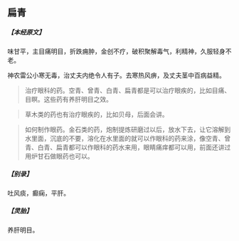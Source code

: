 ## 扁青

##### 【本经原文】
味甘平，主目痛明目，折跌痈肿，金创不疗，破积聚解毒气，利精神，久服轻身不老。

神农雷公小寒无毒，治丈夫内绝令人有子。去寒热风痹，及丈夫茎中百病益精。

> 治疗眼科的药。空青、曾青、白青、扁青都是可以治疗眼疾的，比如目痛、目瞑。这些药有养肝明目之效。

> 草木类的药也有治疗眼疾的，比如贝母，后面会讲。

> 如何制作眼药。金石类的药，炮制提炼研磨过以后，放水下去，让它溶解到水里面，沉底的不要，溶化在水里面的就可以作眼科的药来涂，像空青、曾青、白青、扁青都可以作眼科的药水来用，眼睛痛痒都可以用，前面还讲过用炉甘石做眼药也可以。

##### 【别录】
吐风痰，癫痫，平肝。
##### 【灵胎】
养肝明目。